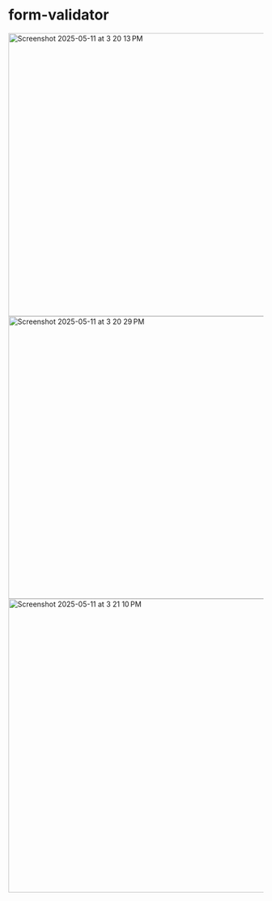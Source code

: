 # form-validator


<img width="558" alt="Screenshot 2025-05-11 at 3 20 13 PM" src="https://github.com/user-attachments/assets/3d051402-c40e-44ac-ac30-fb9ae4cd4d0f" />


<img width="557" alt="Screenshot 2025-05-11 at 3 20 29 PM" src="https://github.com/user-attachments/assets/eef02361-9352-4617-b8d7-ec8315e367e9" />


<img width="579" alt="Screenshot 2025-05-11 at 3 21 10 PM" src="https://github.com/user-attachments/assets/0c2b4d78-f6ad-4d5f-903e-7f1cdebfbf2c" />
